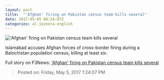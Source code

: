 ```yaml
---
layout: post
title:  "'Afghan' firing on Pakistan census team kills several"
date: 2017-05-05 08:24:07Z
categories: al-jazeera-english
---
```


!['Afghan' firing on Pakistan census team kills several](http://www.aljazeera.com/mritems/Images/2017/5/5/496541a29a93403e91162d071e107136_18.jpg)

Islamabad accuses Afghan forces of cross-border firing during a Balochistan population census, killing at least six.


Full story on F3News: ['Afghan' firing on Pakistan census team kills several](http://www.f3nws.com/n/jXPkhG)

> Posted on: Friday, May 5, 2017 1:24:07 PM

